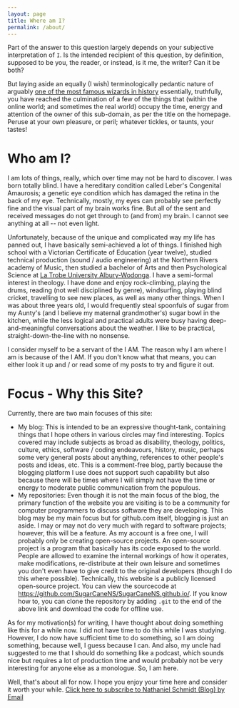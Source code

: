```yaml
---
layout: page
title: Where am I?
permalink: /about/
---
```


Part of the answer to this question largely depends on your subjective interpretation of `I`.  Is the intended recipient of this question, by definition, supposed to be you, the reader, or instead, is it me, the writer? Can it be both?

But laying aside an equally (I wish) terminologically pedantic nature of arguably [one of the most famous wizards in history](http://tolkiengateway.net/wiki/Gandalf) essentially, truthfully, you have reached the culmination of a few of the things that (within the online world; and sometimes the real world) occupy the time, energy and attention of the owner of this sub-domain, as per the title on the homepage.  Peruse at your own pleasure, or peril; whatever tickles, or taunts, your tastes!

# Who am I?
I am lots of things, really, which over time may not be hard to discover.  I was born totally blind.  I have a hereditary condition called Leber's Congenital Amaurosis; a genetic eye condition which has damaged the retina in the back of my eye.  Technically, mostly, my eyes can probably see perfectly fine and the visual part of my brain works fine.  But all of the sent and received messages do not get through to (and from) my brain.  I cannot see anything at all -- not even light.

Unfortunately, because of the unique and complicated way my life has panned out, I have basically semi-achieved a lot of things.  I finished high school with a Victorian Certificate of Education (year twelve), studied technical production (sound / audio engineering) at the Northern Rivers academy of Music, then studied a bachelor of Arts and then Psychological Science at [La Trobe University Albury-Wodonga](https://www.latrobe.edu.au/aw/).  I have a semi-formal interest in theology.  I have done and enjoy rock-climbing, playing the drums, reading (not well disciplined by genre), windsurfing, playing blind cricket, travelling to see new places, as well as many other things.  When I was about three years old, I would frequently steal spoonfuls of sugar from my Aunty's (and I believe my maternal grandmother's) sugar bowl in the kitchen, while the less logical and practical adults were busy having deep-and-meaningful conversations about the weather.  I like to be practical, straight-down-the-line with no nonsense.

I consider myself to be a servant of the I AM.  The reason why I am where I am is because of the I AM.
  If you don't know what that means, you can either look it up and / or read some of my posts to try and figure it out.

# Focus - Why this Site?
Currently, there are two main focuses of this site:

* My blog: This is intended to be an expressive thought-tank, containing things that I hope others in various circles may find interesting.  Topics covered may include subjects as broad as disability, theology, politics, culture, ethics, software / coding endeavours, history, music, perhaps some very general posts about anything, references to other people's posts and ideas, etc.  This is a comment-free blog, partly because the blogging platform I use does not support such capability but also because there will be times where I will simply not have the time or energy to moderate public communication from the populous.
* My repositories: Even though it is not the main focus of the blog, the primary function of the website you are visiting is to be a community for computer programmers to discuss software they are developing.  This blog may be my main focus but for github.com itself, blogging is just an aside.  I may or may not do very much with regard to software projects; however, this will be a feature.  As my account is a free one, I will probably only be creating open-source projects.  An open-source project is a program that basically has its code exposed to the world.  People are allowed to examine the internal workings of how it operates, make modifications, re-distribute at their own leisure and sometimes you don't even have to give credit to the original developers (though I do this where possible).  Technically, this website is a publicly licensed open-source project.  You can view the sourcecode at https://github.com/SugarCaneNS/SugarCaneNS.github.io/.  If you know how to, you can clone the repository by adding `.git` to the end of the above link and download the code for offline use.

As for my motivation(s) for writing, I have thought about doing something like this for a while now.  I did not have time to do this while I was studying.  However, I do now have sufficient time to do something, so I am doing something, because well, I guess because I can.  And also, my uncle had suggested to me that I should do something like a podcast, which sounds nice but requires a lot of production time and would probably not be very interesting for anyone else as a monologue.  So, I am here.

Well, that's about all for now.  I hope you enjoy your time here and consider it worth your while.  <a href="https://feedburner.google.com/fb/a/mailverify?uri=nschmidt&amp;loc=en_US">Click here to subscribe to Nathaniel Schmidt (Blog) by Email</a>